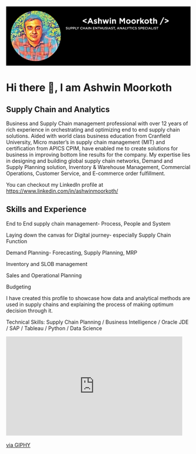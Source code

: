 ![Supply Chain and Analytics](https://github.com/ashwinmoorkoth1/ashwinmoorkoth1/blob/main/Ashwin.jpg)

# Hi there 👋, I am Ashwin Moorkoth
## Supply Chain and Analytics

Business and Supply Chain management professional with over 12 years of rich experience in orchestrating and optimizing end to end supply chain solutions. Aided with world class business education from Cranfield University, Micro master’s in supply chain management (MIT) and certification from APICS CPIM, have enabled me to create solutions for business in improving bottom line results for the company. My expertise lies in designing and building global supply chain networks, Demand and Supply Planning solution, Inventory & Warehouse Management, Commercial Operations, Customer Service, and E-commerce order fulfillment.

You can checkout my LinkedIn profile at https://www.linkedin.com/in/ashwinmoorkoth/

## Skills and Experience

End to End supply chain management- Process, People and System

Laying down the canvas for Digital journey- especially Supply Chain Function

Demand Planning- Forecasting, Supply Planning, MRP

Inventory and SLOB management

Sales and Operational Planning

Budgeting

I have created this profile to showcase how data and analytical methods are used in supply chains and explaining the process of making optimum decision through it.

Technical Skills: Supply Chain Planning  / Business Intelligence  / Oracle JDE / SAP / Tableau / Python / Data Science

<iframe src="https://giphy.com/embed/WsRay6mTizlOVn3nts" width="480" height="270" frameBorder="0" class="giphy-embed" allowFullScreen></iframe><p><a href="https://giphy.com/gifs/Siemens--shipping-shipment-shipyard-WsRay6mTizlOVn3nts">via GIPHY</a></p>




